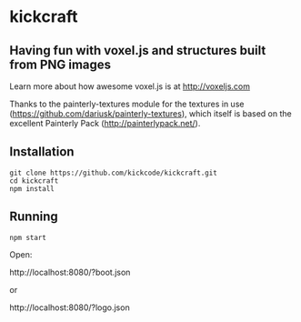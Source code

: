 # kickcraft

## Having fun with voxel.js and structures built from PNG images

Learn more about how awesome voxel.js is at http://voxeljs.com

Thanks to the painterly-textures module for the textures in use (https://github.com/dariusk/painterly-textures), which itself is based on the excellent Painterly Pack (http://painterlypack.net/).

## Installation

``` shell
git clone https://github.com/kickcode/kickcraft.git
cd kickcraft
npm install
```

## Running

``` shell
npm start
```

Open:

http://localhost:8080/?boot.json

or

http://localhost:8080/?logo.json